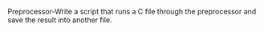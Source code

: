 Preprocessor-Write a script that runs a C file through the preprocessor and save the result into another file.
